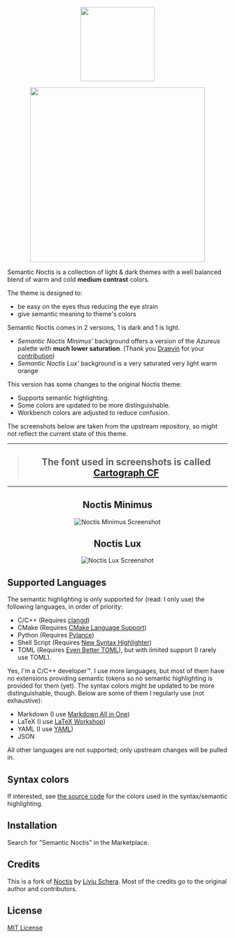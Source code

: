 <p align="center">
   <img width="170" src="/images/logo.png" />
</p>

<p align="center">
   <img width="400" src="/images/noctisLogo.png" />
</p>

Semantic Noctis is a collection of light & dark themes with a well balanced
blend of warm and cold **medium contrast** colors.

The theme is designed to:

- be easy on the eyes thus reducing the eye strain
- give semantic meaning to theme's colors

Semantic Noctis comes in 2 versions, 1 is dark and 1 is light.

- _Semantic Noctis Minimus'_ background offers a version of the _Azureus_
  palette with **much lower saturation**.
  (Thank you [Draevin](https://github.com/draevin) for your
  [contribution](https://github.com/liviuschera/noctis/pull/10))
- _Semantic Noctis Lux'_ background is a very saturated very light warm orange

This version has some changes to the original Noctis theme:

- Supports semantic highlighting.
- Some colors are updated to be more distinguishable.
- Workbench colors are adjusted to reduce confusion.

The screenshots below are taken from the upstream repository, so might not
reflect the current state of this theme.

<div align="center">

---

> ## The font used in screenshots is called [Cartograph CF](http://connary.com/cartograph.html)

---

## Noctis Minimus

![Noctis Minimus Screenshot](/images/noctisMinimus.png)

## Noctis Lux

![Noctis Lux Screenshot](/images/noctisLux.png)

</div>

## Supported Languages

The semantic highlighting is only supported for (read: I only use) the following
languages, in order of priority:

- C/C++ (Requires [clangd](https://marketplace.visualstudio.com/items?itemName=llvm-vs-code-extensions.vscode-clangd))
- CMake (Requires [CMake Language Support](https://marketplace.visualstudio.com/items?itemName=josetr.cmake-language-support-vscode))
- Python (Requires [Pylance](https://marketplace.visualstudio.com/items?itemName=ms-python.vscode-pylance))
- Shell Script (Requires [New Syntax Highlighter](https://marketplace.visualstudio.com/items?itemName=fallenwood.syntax-highlighter-ng))
- TOML (Requires [Even Better TOML](https://marketplace.visualstudio.com/items?itemName=tamasfe.even-better-toml)), but with limited support (I rarely use TOML).

Yes, I'm a C/C++ developer:tm:. I use more languages, but most of them have no
extensions providing semantic tokens so no semantic highlighting is provided for
them (yet). The syntax colors might be updated to be more distinguishable,
though. Below are some of them I regularly use (not exhaustive):

- Markdown (I use [Markdown All in One](https://marketplace.visualstudio.com/items?itemName=yzhang.markdown-all-in-one))
- LaTeX (I use [LaTeX Workshop](https://marketplace.visualstudio.com/items?itemName=James-Yu.latex-workshop))
- YAML (I use [YAML](https://marketplace.visualstudio.com/items?itemName=redhat.vscode-yaml))
- JSON

All other languages are not supported; only upstream changes will be pulled in.

## Syntax colors

If interested, see [the source code](src/colors.mjs) for the colors used in
the syntax/semantic highlighting.

## Installation

Search for "Semantic Noctis" in the Marketplace.

## Credits

This is a fork of [Noctis](https://github.com/liviuschera/noctis) by
[Liviu Schera](https://github.com/liviuschera). Most of the credits go to the
original author and contributors.

## License

[MIT License](LICENSE.md)
